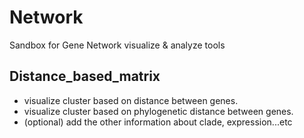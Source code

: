# Network
Sandbox for Gene Network visualize & analyze tools

## Distance_based_matrix
* visualize cluster based on distance between genes.
* visualize cluster based on phylogenetic distance between genes.
* (optional) add the other information about clade, expression...etc
